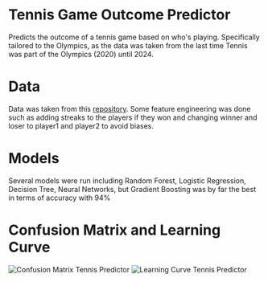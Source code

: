 # **Tennis Game Outcome Predictor**
Predicts the outcome of a tennis game based on who's playing. Specifically tailored to the Olympics, as the data was taken from the last time Tennis was part of the Olympics (2020) until 2024. 

# **Data** 
Data was taken from this [repository]('https://github.com/JeffSackmann/tennis_atp/tree/master'). Some feature engineering was done such as adding streaks to the players if they won and changing winner and loser to player1 and player2 to avoid biases. 
# **Models** 
Several models were run including Random Forest, Logistic Regression, Decision Tree, Neural Networks, but Gradient Boosting was by far the best in terms of accuracy with 94% 
# **Confusion Matrix and Learning Curve** 
![Confusion Matrix Tennis Predictor](https://github.com/user-attachments/assets/96cd435b-a0f9-44d8-8701-afd839835816)
![Learning Curve Tennis Predictor](https://github.com/user-attachments/assets/c4eb18b5-2d5b-4913-a0c3-1d6acb6bf160)

